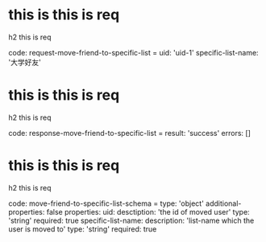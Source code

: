 # this is this is req

h2 this is req

code:
    request-move-friend-to-specific-list =
  uid: 'uid-1'
  specific-list-name: '大学好友'


# this is this is req

h2 this is req

code:
    response-move-friend-to-specific-list =
  result: 'success'
  errors: []



# this is this is req

h2 this is req

code:
    move-friend-to-specific-list-schema = 
  type: 'object'
  additional-properties: false
  properties:
    uid:
      desctiption: 'the id of moved user'
      type: 'string'
      required: true
    specific-list-name:
      description: 'list-name which the user is moved to'
      type: 'string'
      required: true


